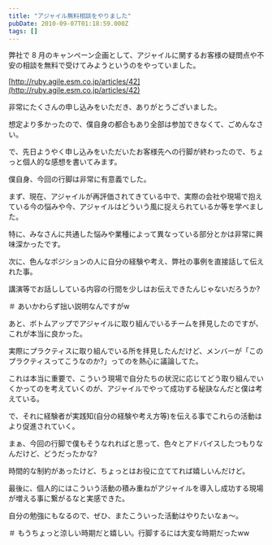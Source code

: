 ```yaml
---
title: "アジャイル無料相談をやりました"
pubDate: 2010-09-07T01:18:59.000Z
tags: []
---
```


弊社で 8 月のキャンペーン企画として、アジャイルに関するお客様の疑問点や不安の相談を無料で受けてみようというのをやっていました。

[http://ruby.agile.esm.co.jp/articles/42](http://ruby.agile.esm.co.jp/articles/42)

非常にたくさんの申し込みをいただき、ありがとうございました。

想定より多かったので、僕自身の都合もあり全部は参加できなくて、ごめんなさい。

で、先日ようやく申し込みをいただいたお客様先への行脚が終わったので、ちょっと個人的な感想を書いてみます。

僕自身、今回の行脚は非常に有意義でした。

まず、現在、アジャイルが再評価されてきている中で、実際の会社や現場で抱えている今の悩みや今、アジャイルはどういう風に捉えられているか等を学べました。

特に、みなさんに共通した悩みや業種によって異なっている部分とかは非常に興味深かったです。

次に、色んなポジションの人に自分の経験や考え、弊社の事例を直接話して伝えれた事。

講演等でお話ししている内容の行間を少しはお伝えできたんじゃないだろうか?

＃ あいかわらず拙い説明なんですがw

あと、ボトムアップでアジャイルに取り組んでいるチームを拝見したのですが、これが本当に良かった。

実際にプラクティスに取り組んでいる所を拝見したんだけど、メンバーが「このプラクティスってこうなのか?」ってのを熱心に議論してた。

これは本当に重要で、こういう現場で自分たちの状況に応じてどう取り組んでいくかってのを考えていくのが、アジャイルでやって成功する秘訣なんだと僕は考えている。

で、それに経験者が実践知(自分の経験や考え方等)を伝える事でこれらの活動はより促進されていく。

まぁ、今回の行脚で僕もそうなれればと思って、色々とアドバイスしたつもりなんだけど、どうだったかな?

時間的な制約があったけど、ちょっとはお役に立ててれば嬉しいんだけど。

最後に、個人的にはこういう活動の積み重ねがアジャイルを導入し成功する現場が増える事に繋がるなと実感できた。

自分の勉強にもなるので、ぜひ、またこういった活動はやりたいなぁ〜。

＃ もうちょっと涼しい時期だと嬉しい。行脚するには大変な時期だったww